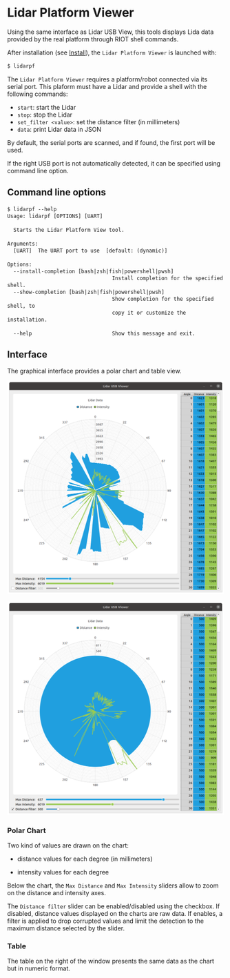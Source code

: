 # Lidar Platform Viewer

Using the same interface as Lidar USB View, this tools displays Lida data provided by the real platform
through RIOT shell commands.

After installation (see [Install](../install.md)), the `Lidar Platform Viewer` is launched with:
```bash
$ lidarpf
```

The `Lidar Platform Viewer` requires a platform/robot connected via its serial port.
This plaform must have a Lidar and provide a shell with the following commands:

  - `start`: start the Lidar
  - `stop`: stop the Lidar
  - `set_filter <value>`: set the distance filter (in millimeters)
  - `data`: print Lidar data in JSON

By default, the serial ports are scanned, and if found, the first port will be used.

If the right USB port is not automatically detected, it can be specified using command line option.

## Command line options

```text
$ lidarpf --help
Usage: lidarpf [OPTIONS] [UART]

  Starts the Lidar Platform View tool.

Arguments:
  [UART]  The UART port to use  [default: (dynamic)]

Options:
  --install-completion [bash|zsh|fish|powershell|pwsh]
                                  Install completion for the specified shell.
  --show-completion [bash|zsh|fish|powershell|pwsh]
                                  Show completion for the specified shell, to
                                  copy it or customize the installation.

  --help                          Show this message and exit.
```
## Interface

The graphical interface provides a polar chart and table view.

![View with unfiltered data](../img/lidarusb/lidarusb_unfiltered.png)

![View with filtered data](../img/lidarusb/lidarusb_filtered.png)

### Polar Chart

Two kind of values are drawn on the chart:

- distance values for each degree (in millimeters)

- intensity values for each degree

Below the chart, the `Max Distance` and `Max Intensity` sliders allow to zoom
on the distance and intensity axes.

The `Distance filter` slider can be enabled/disabled using the checkbox.
If disabled, distance values displayed on the charts are raw data.
If enables, a filter is applied to drop corrupted values and
limit the detection to the maximum distance selected by the slider.

### Table

The table on the right of the window presents the same data as the chart but in numeric format.
